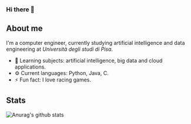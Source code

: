 ### Hi there 👋

## About me

I'm a computer engineer, currently studying artificial intelligence and data engineering at *Università degli studi di Pisa*.

- 🌱  Learning subjects: artificial intelligence, big data and cloud applications.
- ⚙️  Current languages: Python, Java, C.
- ⚡   Fun fact: I love racing games.

## Stats

![Anurag's github stats](https://github-readme-stats.vercel.app/api?username=seraogianluca&show_icons=true&count_private=true)
